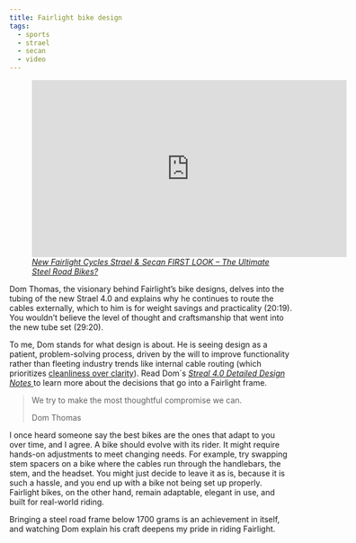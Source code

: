 ```yaml
---
title: Fairlight bike design
tags:
  - sports
  - strael
  - secan
  - video
---
```

<figure>
<iframe width="560" height="315" src="https://www.youtube.com/embed/e-_caIslOpg?si=L64Xp25A_ad3PwXf" title="YouTube video player" frameborder="0" allow="accelerometer; autoplay; clipboard-write; encrypted-media; gyroscope; picture-in-picture; web-share" referrerpolicy="strict-origin-when-cross-origin" allowfullscreen></iframe>
<figcaption><a href="https://youtu.be/e-_caIslOpg?si=E-HCgqQbZy8taP4G"><cite>New Fairlight Cycles Strael & Secan FIRST LOOK – The Ultimate Steel Road Bikes?</cite></a></figcaption>
</figure>

Dom Thomas, the visionary behind Fairlight’s bike designs, delves into the tubing of the new Strael 4.0 and explains why he continues to route the cables externally, which to him is for weight savings and practicality (20:19). You wouldn’t believe the level of thought and craftsmanship that went into the new tube set (29:20).

To me, Dom stands for what design is about. He is seeing design as a patient, problem-solving process, driven by the will to improve functionality rather than fleeting industry trends like internal cable routing (which prioritizes [cleanliness over clarity](/2025-02-10-design-is-about-clarity/)). Read Dom´s [<cite>Streal 4.0 Detailed Design Notes </cite>](https://fairlightcycles.com/wp-content/uploads/2025/01/Fairlight-Strael-4.0-Design-Notes-v1.pdf) to learn more about the decisions that go into a Fairlight frame.

> We try to make the most thoughtful compromise we can.
> <footer>Dom Thomas</footer>

I once heard someone say the best bikes are the ones that adapt to you over time, and I agree. A bike should evolve with its rider. It might require hands-on adjustments to meet changing needs. For example, try swapping stem spacers on a bike where the cables run through the handlebars, the stem, and the headset. You might just decide to leave it as is, because it is such a hassle, and you end up with a bike not being set up properly. Fairlight bikes, on the other hand, remain adaptable, elegant in use, and built for real-world riding.

Bringing a steel road frame below 1700 grams is an achievement in itself, and watching Dom explain his craft deepens my pride in riding Fairlight.

